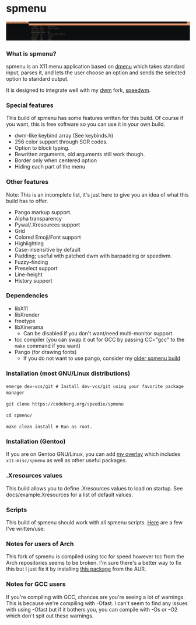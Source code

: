 # spmenu
![image](/docs/preview.png)

### What is spmenu?

spmenu is an X11 menu application based on
[dmenu](https://tools.suckless.org/dmenu) which takes standard input, parses
it, and lets the user choose an option and sends the
selected option to standard output.

It is designed to integrate well with my [dwm](https://dwm.suckless.org) fork, [speedwm](https://codeberg.org/speedie/speedwm).

### Special features

This build of spmenu has some features written for this build.
Of course if you want, this is free software so you can use it in your own build.

- dwm-like keybind array (See keybinds.h)
- 256 color support through SGR codes.
- Option to block typing.
- Rewritten arguments, old arguments still work though.
- Border only when centered option
- Hiding each part of the menu

### Other features

Note: This is an incomplete list, it's just here to give you an idea of what this build has to offer.
- Pango markup support.
- Alpha transparency
- Pywal/.Xresources support
- Grid
- Colored Emoji/Font support
- Highlighting
- Case-insensitive by default
- Padding; useful with patched dwm with barpadding or speedwm.
- Fuzzy-finding
- Preselect support
- Line-height
- History support

### Dependencies

- libX11
- libXrender
- freetype
- libXinerama
  - Can be disabled if you don't want/need multi-monitor support.
- tcc compiler (you can swap it out for GCC by passing CC="gcc" to the `make` command if you want)
- Pango (for drawing fonts)
  - If you do not want to use pango, consider my [older spmenu build](https://github.com/speedie-de/dmenu)

### Installation (most GNU/Linux distributions)

`emerge dev-vcs/git # Install dev-vcs/git using your favorite package manager`

`git clone https://codeberg.org/speedie/spmenu`

`cd spmenu/`

`make clean install # Run as root.`

### Installation (Gentoo)

If you are on Gentoo GNU/Linux, you can add
[my overlay](https://codeberg.org/speedie/speedie-overlay) which includes
`x11-misc/spmenu` as well as other useful packages.

### .Xresources values

This build allows you to define .Xresources values to load on startup. See docs/example.Xresources for a list of default values.

### Scripts

This build of spmenu should work with all spmenu scripts. [Here](https://codeberg.org/speedie/speedwm-extras) are a few I've written/use:

### Notes for users of Arch

This fork of spmenu is compiled using tcc for speed however tcc from the Arch repositories seems to be broken. I'm sure there's a better way to fix this but I just fix it by installing [this package](https://aur.archlinux.org/packages/tcc-ziyao) from the AUR.

### Notes for GCC users

If you're compiling with GCC, chances are you're seeing a lot of warnings.
This is because we're compiling with -Ofast. I can't seem to find any issues
with using -Ofast but if it bothers you, you can compile
with -Os or -O2 which don't spit out these warnings.
